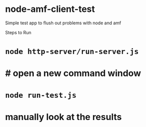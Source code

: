 node-amf-client-test
====================

Simple test app to flush out problems with node and amf

Steps to Run
# `node http-server/run-server.js` 
# # open a new command window
# `node run-test.js`
# manually look at the results
